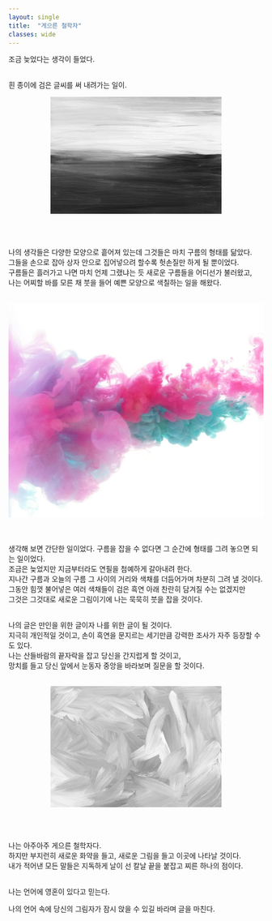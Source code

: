 ```yaml
---
layout: single
title:  "게으른 철학자"
classes: wide
---
```




<body>
<p>
조금 늦었다는 생각이 들었다. <br><br>

흰 종이에 검은 글씨를 써 내려가는 일이.
<br>
</p>

<div style="text-align: center;">
<img src="https://github.com/Also-sprach-Zarathustra/Also-sprach-Zarathustra.github.io/blob/master/assets/images/21-11-24-2.jpg?raw=true" alt="21-11-24-2" style="zoom:33%;" />
</div>

<br><br>
<p>
 나의 생각들은 다양한 모양으로 흩어져 있는데 그것들은 마치 구름의 형태를 닮았다. <br> 
 그들을 손으로 잡아 상자 안으로 집어넣으려 할수록 헛손질만 하게 될 뿐이었다. <br>
 구름들은 흘러가고 나면 마치 언제 그랬냐는 듯 새로운 구름들을 어디선가 불러왔고,<br>
 나는 어찌할 바를 모른 채 붓을 들어 예쁜 모양으로 색칠하는 일을 해왔다.<br><br>
 </p>


<div style="text-align: center;">
<img src="https://github.com/Also-sprach-Zarathustra/Also-sprach-Zarathustra.github.io/blob/master/assets/images/21-11-24-1.jpg?raw=true" alt="21-11-24-1" style="zoom: 50%;" />
</div>

<p>
<br><br>
생각해 보면 간단한 일이었다. 구름을 잡을 수 없다면 그 순간에 형태를 그려 놓으면 되는 일이었다.<br> 조금은 늦었지만 지금부터라도 연필을 첨예하게 갈아내려 한다.<br> 지나간 구름과 오늘의 구름 그 사이의 거리와 색채를 더듬어가며 차분히 그려 낼 것이다.<br> 그동안 힘껏 불어넣은 여러 색채들이 검은 흑연 아래 찬란히 담겨질 수는 없겠지만<br> 그것은 그것대로 새로운 그림이기에 나는 묵묵히 붓을 잡을 것이다.<br><br>

나의 글은 만인을 위한 글이자 나를 위한 글이 될 것이다.<br> 지극히 개인적일 것이고, 손이 흑연을 문지르는 세기만큼 강력한 조사가 자주 등장할 수도 있다.<br> 나는 산들바람의 끝자락을 잡고 당신을 간지럽게 할 것이고,<br> 망치를 들고 당신 앞에서 눈동자 중앙을 바라보며 질문을 할 것이다.
<br><br>
</p>


<div style="text-align: center;">
<img src="https://github.com/Also-sprach-Zarathustra/Also-sprach-Zarathustra.github.io/blob/master/assets/images/21-11-24-3.jpg?raw=true" alt="21-11-24-3" style="zoom:33%;" />
</div>
<p>
<br><br>

나는 아주아주 게으른 철학자다. <br>하지만 부지런히 새로운 화약을 들고, 새로운 그림을 들고 이곳에 나타날 것이다. <br>내가 적어낸 모든 말들은 지독하게 날이 선 칼날 끝을 붙잡고 찌른 하나의 점이다.<br><br>
</p>

<p>

나는 언어에 영혼이 있다고 믿는다.<br>

나의 언어 속에 당신의 그림자가 잠시 앉을 수 있길 바라며 글을 마친다.<br>
</p>
</body>

